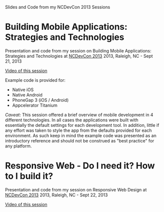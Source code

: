 Slides and Code from my NCDevCon 2013 Sessions

Building Mobile Applications: Strategies and Technologies
=========================================================

Presentation and code from my session on Building Mobile Applications: Strategies and Technologies at 
[NCDevCon 2013](http://www.ncdevcon.com/) 
2013, Raleigh, NC - Sept 21, 2013

[Video of this session](http://textiles.online.ncsu.edu/online/Play/fd2b60d268664101ac5b78056b4162fe1d?catalog=109c4c50-f182-410f-a13a-b31be9cf5323)

Example code is provided for:
* Native iOS
* Native Android
* PhoneGap 3 (iOS / Android)
* Appcelerator Titanium

*Caveat:* This session offered a brief overview of mobile development in 4 different technologies.  In all
cases the applications were built with essentially the default settings for each development tool.  In addition,
little if any effort was taken to style the app from the defaults provided for each environment.  As such
keep in mind the example code was presented as an introductory reference and should not be construed 
as "best practice" for any platform.


Responsive Web - Do I need it?   How to I build it?
===================================================
Presentation and code from my session on Responsive Web Design at 
[NCDevCon 2013](http://www.ncdevcon.com/) 
2013, Raleigh, NC - Sept 22, 2013

[Video of this session](http://textiles.online.ncsu.edu/online/Play/d1dd552ab7e74b859b837bee9a07a39e1d?catalog=109c4c50-f182-410f-a13a-b31be9cf5323)


